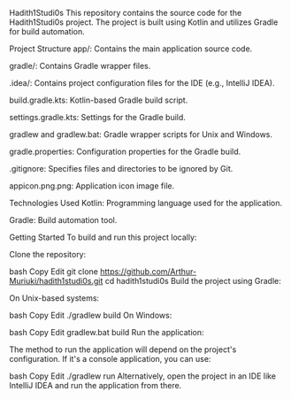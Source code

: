 Hadith1Studi0s
This repository contains the source code for the Hadith1Studi0s project. The project is built using Kotlin and utilizes Gradle for build automation.

Project Structure
app/: Contains the main application source code.

gradle/: Contains Gradle wrapper files.

.idea/: Contains project configuration files for the IDE (e.g., IntelliJ IDEA).

build.gradle.kts: Kotlin-based Gradle build script.

settings.gradle.kts: Settings for the Gradle build.

gradlew and gradlew.bat: Gradle wrapper scripts for Unix and Windows.

gradle.properties: Configuration properties for the Gradle build.

.gitignore: Specifies files and directories to be ignored by Git.

appicon.png.png: Application icon image file.

Technologies Used
Kotlin: Programming language used for the application.

Gradle: Build automation tool.

Getting Started
To build and run this project locally:

Clone the repository:

bash
Copy
Edit
git clone https://github.com/Arthur-Muriuki/hadith1studi0s.git
cd hadith1studi0s
Build the project using Gradle:

On Unix-based systems:

bash
Copy
Edit
./gradlew build
On Windows:

bash
Copy
Edit
gradlew.bat build
Run the application:

The method to run the application will depend on the project's configuration. If it's a console application, you can use:

bash
Copy
Edit
./gradlew run
Alternatively, open the project in an IDE like IntelliJ IDEA and run the application from there.
